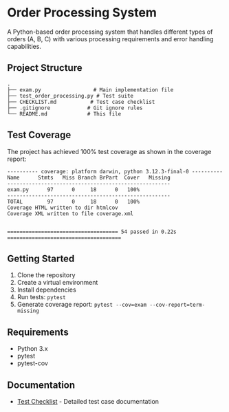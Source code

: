 # Order Processing System

A Python-based order processing system that handles different types of orders (A, B, C) with various processing requirements and error handling capabilities.

## Project Structure

```
.
├── exam.py                 # Main implementation file
├── test_order_processing.py # Test suite
├── CHECKLIST.md           # Test case checklist
├── .gitignore            # Git ignore rules
└── README.md             # This file
```

## Test Coverage

The project has achieved 100% test coverage as shown in the coverage report:

```
---------- coverage: platform darwin, python 3.12.3-final-0 ----------
Name      Stmts   Miss Branch BrPart  Cover   Missing
-----------------------------------------------------
exam.py      97      0     18      0   100%
-----------------------------------------------------
TOTAL        97      0     18      0   100%
Coverage HTML written to dir htmlcov
Coverage XML written to file coverage.xml


==================================== 54 passed in 0.22s =====================================
```

## Getting Started

1. Clone the repository
2. Create a virtual environment
3. Install dependencies
4. Run tests: `pytest`
5. Generate coverage report: `pytest --cov=exam --cov-report=term-missing`

## Requirements

- Python 3.x
- pytest
- pytest-cov

## Documentation

- [Test Checklist](CHECKLIST.md) - Detailed test case documentation

